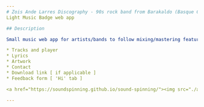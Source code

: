 ```yaml
---
# Zois Ande Larres Discography - 90s rock band from Barakaldo (Basque Country)
Light Music Badge web app

## Description

Small music web app for artists/bands to follow mixing/mastering featuring:

* Tracks and player
* Lyrics
* Artwork
* Contact
* Download link [ if applicable ]
* Feedback form [ 'Hi' tab ]

<a href="https://soundspinning.github.io/sound-spinning/"><img src="./assets/media/music_badge.jpg" alt="Zois Ande Larres Music Badge"></a>

---
```

